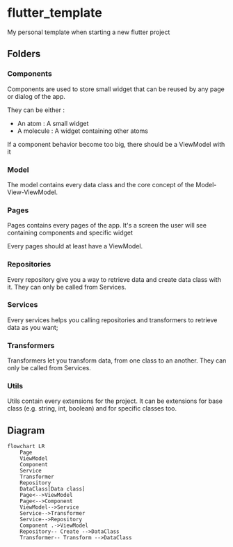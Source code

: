 # flutter_template

My personal template when starting a new flutter project

## Folders

### Components

Components are used to store small widget that can be reused by any page or dialog of the app.

They can be either :
- An atom : A small widget
- A molecule : A widget containing other atoms

If a component behavior become too big, there should be a ViewModel with it

### Model

The model contains every data class and the core concept of the Model-View-ViewModel.

### Pages

Pages contains every pages of the app. It's a screen the user will see containing components and specific widget

Every pages should at least have a ViewModel.

### Repositories

Every repository give you a way to retrieve data and create data class with it. They can only be called from Services.

### Services

Every services helps you calling repositories and transformers to retrieve data as you want;

### Transformers 

Transformers let you transform data, from one class to an another. They can only be called from Services.

### Utils

Utils contain every extensions for the project. It can be extensions for base class (e.g. string, int, boolean) and for specific classes too.

## Diagram

```mermaid
flowchart LR
    Page
    ViewModel
    Component
    Service
    Transformer
    Repository
    DataClass[Data class]
    Page<-->ViewModel
    Page<-->Component
    ViewModel-->Service
    Service-->Transformer
    Service-->Repository
    Component .->ViewModel
    Repository-- Create -->DataClass
    Transformer-- Transform -->DataClass
```